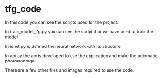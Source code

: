 # tfg_code

In this code you can see the scripts used for the project.

In train_model_tfg.py you can see the script that we have used to train the model.

In isnet.py is defined the neural network with its structure

In api.py the api is developed to use the application and make the automatic photomontage.

There are a few other files and images required to use the code.
